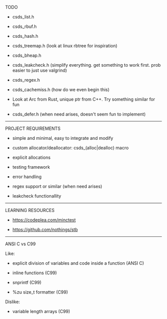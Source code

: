 TODO

* csds_list.h

* csds_rbuf.h

* csds_hash.h

* csds_treemap.h (look at linux rbtree for inspiration)

* csds_bheap.h

* csds_leakcheck.h (simplify everything. get something to work first. prob easier to just use valgrind)

* csds_regex.h

* csds_cachemiss.h (how do we even begin this)

* Look at Arc from Rust, unique ptr from C++. Try something similar for fun

* csds_defer.h (when need arises, doesn't seem fun to implement)

---

PROJECT REQUIREMENTS

* simple and minimal, easy to integrate and modify

* custom allocator/deallocator: csds_(alloc|dealloc) macro

* explicit allocations

* testing framework

* error handling

* regex support or similar (when need arises)

* leakcheck functionallity

---

LEARNING RESOURCES

* https://codeplea.com/minctest

* https://github.com/nothings/stb

---

ANSI C vs C99

Like:

* explicit division of variables and code inside a function (ANSI C)

* inline functions (C99)

* snprintf (C99)

* %zu size_t formatter (C99)

Dislike:

* variable length arrays (C99)
